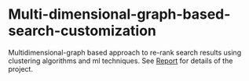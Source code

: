 # Multi-dimensional-graph-based-search-customization
Multidimensional-graph based approach to re-rank search results using clustering algorithms and ml techniques.
See [Report](https://github.com/kanishk509/Multi-dimensional-graph-based-search-customization/blob/master/sop_report.pdf) for details of the project.
